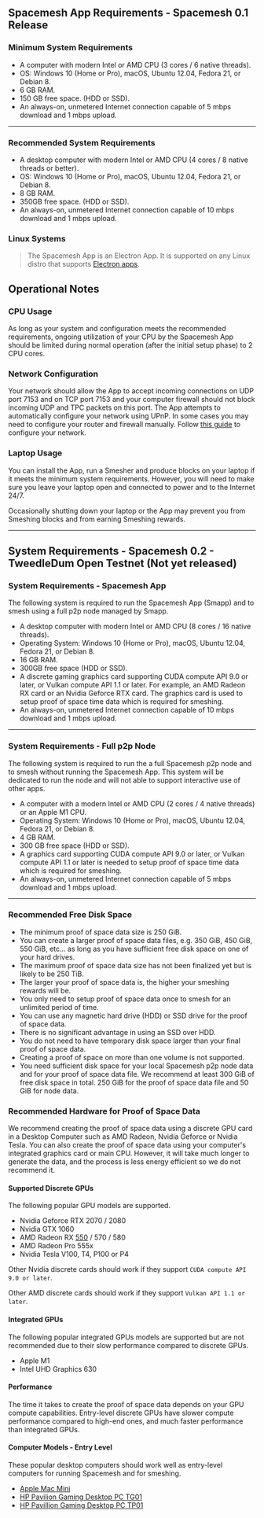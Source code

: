 ## Spacemesh App Requirements - Spacemesh 0.1 Release

### Minimum System Requirements

- A computer with modern Intel or AMD CPU (3 cores / 6 native threads).
- OS: Windows 10 (Home or Pro), macOS, Ubuntu 12.04, Fedora 21, or Debian 8.
- 6 GB RAM.
- 150 GB free space. (HDD or SSD).
- An always-on, unmetered Internet connection capable of 5 mbps download and 1 mbps upload.

---

### Recommended System Requirements

- A desktop computer with modern Intel or AMD CPU (4 cores / 8 native threads or better).
- OS: Windows 10 (Home or Pro), macOS, Ubuntu 12.04, Fedora 21, or Debian 8.
- 8 GB RAM.
- 350GB free space. (HDD or SSD).
- An always-on, unmetered Internet connection capable of 10 mbps download and 1 mbps upload.

### Linux Systems
> The Spacemesh App is an Electron App. It is supported on any Linux distro that supports [Electron apps](https://electronjs.org/docs/tutorial/support).

## Operational Notes

### CPU Usage
As long as your system and configuration meets the recommended requirements, ongoing utilization of your CPU by the Spacemesh App should be limited during normal operation (after the initial setup phase) to 2 CPU cores.

### Network Configuration
Your network should allow the App to accept incoming connections on UDP port 7153 and on TCP port 7153 and your computer firewall should not block incoming UDP and TPC packets on this port. The App attempts to automatically configure your network using UPnP. In some cases you may need to configure your router and firewall manually. Follow [this guide](netconfig.md) to configure your network.

### Laptop Usage
You can install the App, run a Smesher and produce blocks on your laptop if it meets the minimum system requirements. However, you will need to make sure you leave your laptop open and connected to power and to the Internet 24/7.

Occasionally shutting down your laptop or the App may prevent you from Smeshing blocks and from earning Smeshing rewards.

---

## System Requirements - Spacemesh 0.2 - TweedleDum Open Testnet (Not yet released)


### System Requirements - Spacemesh App

The following system is required to run the Spacemesh App (Smapp) and to smesh using a full p2p node managed by Smapp.

- A desktop computer with modern Intel or AMD CPU (8 cores / 16 native threads).
- Operating System: Windows 10 (Home or Pro), macOS, Ubuntu 12.04, Fedora 21, or Debian 8.
- 16 GB RAM.
- 300GB free space (HDD or SSD).
- A discrete gaming graphics card supporting CUDA compute API 9.0 or later, or Vulkan compute API 1.1 or later. For example, an AMD Radeon RX card or an Nvidia Geforce RTX card. The graphics card is used to setup proof of space time data which is required for smeshing.
- An always-on, unmetered Internet connection capable of 10 mbps download and 1 mbps upload.

----

### System Requirements - Full p2p Node

The following system is required to run the a full Spacemesh p2p node and to smesh without running the Spacemesh App.
This system will be dedicated to run the node and will not able to support interactive use of other apps.

- A computer with a modern Intel or AMD CPU (2 cores / 4 native threads) or an Apple M1 CPU.
- Operating System: Windows 10 (Home or Pro), macOS, Ubuntu 12.04, Fedora 21, or Debian 8.
- 4 GB RAM.
- 300 GB free space (HDD or SSD).
- A graphics card supporting CUDA compute API 9.0 or later, or Vulkan compute API 1.1 or later is needed to setup proof of space time data which is required for smeshing.
- An always-on, unmetered Internet connection capable of 5 mbps download and 1 mbps upload.

---

### Recommended Free Disk Space
- The minimum proof of space data size is 250 GiB.
- You can create a larger proof of space data files, e.g. 350 GiB, 450 GiB, 550 GiB, etc... as long as you have sufficient free disk space on one of your hard drives.
- The maximum proof of space data size has not been finalized yet but is likely to be 250 TiB.
- The larger your proof of space data is, the higher your smeshing rewards will be.
- You only need to setup proof of space data once to smesh for an unlimited period of time.
- You can use any magnetic hard drive (HDD) or SSD drive for the proof of space data.
- There is no significant advantage in using an SSD over HDD.
- You do not need to have temporary disk space larger than your final proof of space data.
- Creating a proof of space on more than one volume is not supported.
- You need sufficient disk space for your local Spacemesh p2p node data and for your proof of space data file. We recommend at least 300 GiB of free disk space in total. 250 GiB for the proof of space data file and 50 GiB for node data.

### Recommended Hardware for Proof of Space Data
We recommend creating the proof of space data using a discrete GPU card in a Desktop Computer such as AMD Radeon, Nvidia Geforce or Nvidia Tesla. You can also create the proof of space data using your computer's integrated graphics card or main CPU. However, it will take much longer to generate the data, and the process is less energy efficient so we do not recommend it.

#### Supported Discrete GPUs
The following popular GPU models are supported.

- Nvidia Geforce RTX 2070 / 2080
- Nvidia GTX 1060
- AMD Radeon RX [550](https://www.newegg.com/onda-model-rx550-4g/p/1DW-00C1-00001) / 570 / 580
- AMD Radeon Pro 555x
- Nvidia Tesla V100, T4, P100 or P4

Other Nvidia discrete cards should work if they support `CUDA compute API 9.0 or later`.

Other AMD discrete cards should work if they support `Vulkan API 1.1 or later`.

#### Integrated GPUs
The following popular integrated GPUs models are supported but are not recommended due to their slow performance compared to discrete GPUs.
- Apple M1
- Intel UHD Graphics 630

#### Performance
The time it takes to create the proof of space data depends on your GPU compute capabilities. Entry-level discrete GPUs have slower compute performance compared to high-end ones, and much faster performance than integrated GPUs.

#### Computer Models - Entry Level
These popular desktop computers should work well as entry-level computers for running Spacemesh and for smeshing.

- [Apple Mac Mini](https://www.apple.com/shop/buy-mac/mac-mini/apple-m1-chip-with-8-core-cpu-and-8-core-gpu-256gb)
- [HP Pavilion Gaming Desktop PC TG01](https://www.amazon.com/HP-Pavilion-i3-10100-Keyboard-TG01-1022/dp/B08NCFRFFD)
- [HP Pavillion Gaming Desktop PC TP01](https://www.amazon.com/HP-Business-Processor-i9-10850K-Bluetooth/dp/B08257GC1Q)
